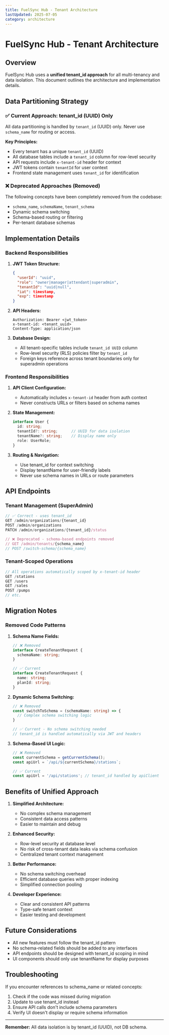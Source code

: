 ```yaml
---
title: FuelSync Hub - Tenant Architecture
lastUpdated: 2025-07-05
category: architecture
---
```



# FuelSync Hub - Tenant Architecture

## Overview

FuelSync Hub uses a **unified tenant_id approach** for all multi-tenancy and data isolation. This document outlines the architecture and implementation details.

## Data Partitioning Strategy

### ✅ Current Approach: tenant_id (UUID) Only

All data partitioning is handled by `tenant_id` (UUID) only. Never use `schema_name` for routing or access.

**Key Principles:**
- Every tenant has a unique `tenant_id` (UUID)
- All database tables include a `tenant_id` column for row-level security
- API requests include `x-tenant-id` header for context
- JWT tokens contain `tenantId` for user context
- Frontend state management uses `tenant_id` for identification

### ❌ Deprecated Approaches (Removed)

The following concepts have been completely removed from the codebase:
- `schema_name`, `schemaName`, `tenant_schema`
- Dynamic schema switching
- Schema-based routing or filtering
- Per-tenant database schemas

## Implementation Details

### Backend Responsibilities

1. **JWT Token Structure:**
   ```json
   {
     "userId": "uuid",
     "role": "owner|manager|attendant|superadmin",
     "tenantId": "uuid|null",
     "iat": timestamp,
     "exp": timestamp
   }
   ```

2. **API Headers:**
   ```
   Authorization: Bearer <jwt_token>
   x-tenant-id: <tenant_uuid>
   Content-Type: application/json
   ```

3. **Database Design:**
   - All tenant-specific tables include `tenant_id UUID` column
   - Row-level security (RLS) policies filter by `tenant_id`
   - Foreign keys reference across tenant boundaries only for superadmin operations

### Frontend Responsibilities

1. **API Client Configuration:**
   - Automatically includes `x-tenant-id` header from auth context
   - Never constructs URLs or filters based on schema names

2. **State Management:**
   ```typescript
   interface User {
     id: string;
     tenantId?: string;      // UUID for data isolation
     tenantName?: string;    // Display name only
     role: UserRole;
   }
   ```

3. **Routing & Navigation:**
   - Use tenant_id for context switching
   - Display tenantName for user-friendly labels
   - Never use schema names in URLs or route parameters

## API Endpoints

### Tenant Management (SuperAdmin)

```typescript
// ✅ Correct - uses tenant_id
GET /admin/organizations/{tenant_id}
POST /admin/organizations
PATCH /admin/organizations/{tenant_id}/status

// ❌ Deprecated - schema-based endpoints removed
// GET /admin/tenants/{schema_name}
// POST /switch-schema/{schema_name}
```

### Tenant-Scoped Operations

```typescript
// All operations automatically scoped by x-tenant-id header
GET /stations
GET /users
GET /sales
POST /pumps
// etc.
```

## Migration Notes

### Removed Code Patterns

1. **Schema Name Fields:**
   ```typescript
   // ❌ Removed
   interface CreateTenantRequest {
     schemaName: string;
   }
   
   // ✅ Current
   interface CreateTenantRequest {
     name: string;
     planId: string;
   }
   ```

2. **Dynamic Schema Switching:**
   ```typescript
   // ❌ Removed
   const switchToSchema = (schemaName: string) => {
     // Complex schema switching logic
   }
   
   // ✅ Current - No schema switching needed
   // tenant_id is handled automatically via JWT and headers
   ```

3. **Schema-Based UI Logic:**
   ```typescript
   // ❌ Removed
   const currentSchema = getCurrentSchema();
   const apiUrl = `/api/${currentSchema}/stations`;
   
   // ✅ Current
   const apiUrl = '/api/stations'; // tenant_id handled by apiClient
   ```

## Benefits of Unified Approach

1. **Simplified Architecture:**
   - No complex schema management
   - Consistent data access patterns
   - Easier to maintain and debug

2. **Enhanced Security:**
   - Row-level security at database level
   - No risk of cross-tenant data leaks via schema confusion
   - Centralized tenant context management

3. **Better Performance:**
   - No schema switching overhead
   - Efficient database queries with proper indexing
   - Simplified connection pooling

4. **Developer Experience:**
   - Clear and consistent API patterns
   - Type-safe tenant context
   - Easier testing and development

## Future Considerations

- All new features must follow the tenant_id pattern
- No schema-related fields should be added to any interfaces
- API endpoints should be designed with tenant_id scoping in mind
- UI components should only use tenantName for display purposes

## Troubleshooting

If you encounter references to schema_name or related concepts:
1. Check if the code was missed during migration
2. Update to use tenant_id instead
3. Ensure API calls don't include schema parameters
4. Verify UI doesn't display or require schema information

---

**Remember:** All data isolation is by tenant_id (UUID), not DB schema.
